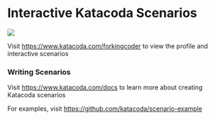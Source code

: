 # Interactive Katacoda Scenarios

[![](http://shields.katacoda.com/katacoda/forkingcoder/count.svg)](https://www.katacoda.com/forkingcoder "Get your profile on Katacoda.com")

Visit https://www.katacoda.com/forkingcoder to view the profile and interactive scenarios

### Writing Scenarios
Visit https://www.katacoda.com/docs to learn more about creating Katacoda scenarios

For examples, visit https://github.com/katacoda/scenario-example

